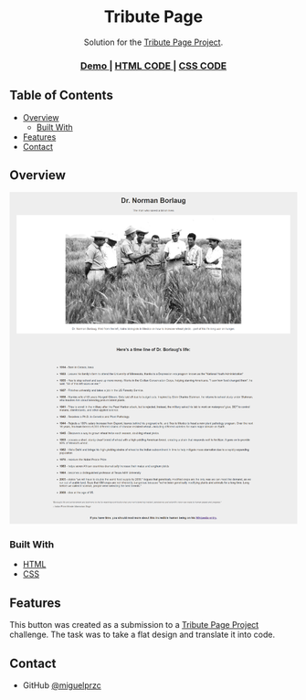 <!-- Please update value in the {}  -->

<h1 align="center">Tribute Page</h1>

<div align="center">
   Solution for the <a href="https://www.freecodecamp.org/" target="_blank">Tribute Page Project</a>.
</div>

<div align="center">
  <h3>
    <a href="https://miguelprzc.github.io/tribute-page/">
      Demo
    </a>
    <span> | </span>
    <a href="https://github.com/miguelprzc/tribute-page/blob/main/index.html">
      HTML CODE
    </a>
    <span> | </span>
    <a href="https://github.com/miguelprzc/tribute-page/blob/main/styles.css">
      CSS CODE
    </a>
  </h3>
</div>

<!-- TABLE OF CONTENTS -->

## Table of Contents

- [Overview](#overview)
  - [Built With](#built-with)
- [Features](#features)
- [Contact](#contact)

<!-- OVERVIEW -->

## Overview

![](images/screencapture.png)


### Built With

<!-- This section should list any major frameworks that you built your project using. Here are a few examples.-->

- [HTML](https://html.spec.whatwg.org/multipage/)
- [CSS](https://www.w3.org/Style/CSS/)

## Features

<!-- List the features of your application or follow the template. Don't share the figma file here :) -->

This button was created as a submission to a [Tribute Page Project](https://www.freecodecamp.org/learn/responsive-web-design/responsive-web-design-projects/build-a-tribute-page) challenge. The task was to take a flat design and translate it into code.

## Contact

- GitHub [@miguelprzc](https://github.com/miguelprzc)
